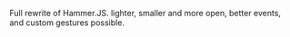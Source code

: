 Full rewrite of Hammer.JS.
lighter, smaller and more open, better events, and custom gestures possible.